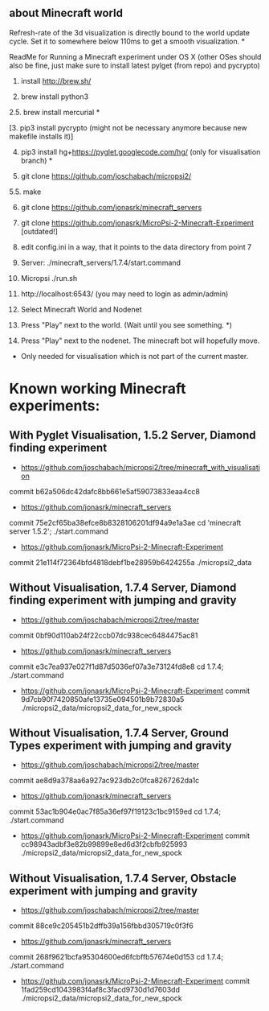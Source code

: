 about Minecraft world
-----
Refresh-rate of the 3d visualization is directly bound to the world update cycle. Set it to somewhere below 110ms to get a smooth visualization. *

ReadMe for Running a Minecraft experiment under OS X (other OSes should also be fine, just make sure to install latest pylget (from repo) and pycrypto)

1. install http://brew.sh/

2. brew install python3

2.5. brew install mercurial *

[3. pip3 install pycrypto (might not be necessary anymore because new makefile installs it)]

4. pip3 install hg+https://pyglet.googlecode.com/hg/ (only for visualisation branch) *

5. git clone https://github.com/joschabach/micropsi2/

5.5. make

6. git clone https://github.com/jonasrk/minecraft_servers

7. git clone https://github.com/jonasrk/MicroPsi-2-Minecraft-Experiment [outdated!]

8. edit config.ini in a way, that it points to the data directory from point 7

9. Server: ./minecraft_servers/1.7.4/start.command

10. Micropsi ./run.sh

11. http://localhost:6543/ (you may need to login as admin/admin)

12. Select Minecraft World and Nodenet

13. Press "Play" next to the world. (Wait until you see something. *)

14. Press "Play" next to the nodenet. The minecraft bot will hopefully move.


* Only needed for visualisation which is not part of the current master.



# Known working Minecraft experiments:
## With Pyglet Visualisation, 1.5.2 Server, Diamond finding experiment

* https://github.com/joschabach/micropsi2/tree/minecraft_with_visualisation

commit b62a506dc42dafc8bb661e5af59073833eaa4cc8

* https://github.com/jonasrk/minecraft_servers

commit 75e2cf65ba38efce8b8328106201df94a9e1a3ae
cd 'minecraft server 1.5.2'; ./start.command

* https://github.com/jonasrk/MicroPsi-2-Minecraft-Experiment

commit 21e114f72364bfd4818debf1be28959b6424255a
./micropsi2_data


## Without Visualisation, 1.7.4 Server, Diamond finding experiment with jumping and gravity

* https://github.com/joschabach/micropsi2/tree/master

commit 0bf90d110ab24f22ccb07dc938cec6484475ac81

* https://github.com/jonasrk/minecraft_servers

commit e3c7ea937e027f1d87d5036ef07a3e73124fd8e8
cd 1.7.4; ./start.command

* https://github.com/jonasrk/MicroPsi-2-Minecraft-Experiment
commit 9d7cb90f7420850afe13735e094501b9b72830a5
./micropsi2_data/micropsi2_data_for_new_spock

## Without Visualisation, 1.7.4 Server, Ground Types experiment with jumping and gravity

* https://github.com/joschabach/micropsi2/tree/master

commit ae8d9a378aa6a927ac923db2c0fca8267262da1c

* https://github.com/jonasrk/minecraft_servers

commit 53ac1b904e0ac7f85a36ef97f19123c1bc9159ed
cd 1.7.4; ./start.command

* https://github.com/jonasrk/MicroPsi-2-Minecraft-Experiment
commit cc98943adbf3e82b99899e8ed6d3f2cbfb925993
./micropsi2_data/micropsi2_data_for_new_spock

## Without Visualisation, 1.7.4 Server, Obstacle experiment with jumping and gravity

* https://github.com/joschabach/micropsi2/tree/master

commit 88ce9c205451b2dffb39a156fbbd305719c0f3f6

* https://github.com/jonasrk/minecraft_servers

commit 268f9621bcfa95304600ed6fcbffb57674e0d153
cd 1.7.4; ./start.command

* https://github.com/jonasrk/MicroPsi-2-Minecraft-Experiment
commit 1fad259cd1043983f4af8c3facd9730d1d7603dd
./micropsi2_data/micropsi2_data_for_new_spock
